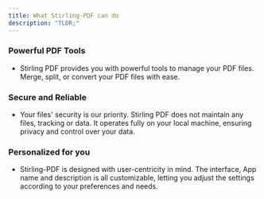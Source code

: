 ```yaml
---
title: What Stirling-PDF can do
description: "TLDR;"
---
```

### Powerful PDF Tools

- Stirling PDF provides you with powerful tools to manage your PDF files. Merge, split, or convert your PDF files with ease.

### Secure and Reliable

- Your files' security is our priority. Stirling PDF does not maintain any files, tracking or data. It operates fully on your local machine, ensuring privacy and control over your data.

### Personalized for you

- Stirling-PDF is designed with user-centricity in mind. The interface, App name and description is all customizable, letting you adjust the settings according to your preferences and needs.
